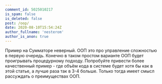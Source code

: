 ```yaml
---
comment_id: 5025010217
is_spam: false
is_deleted: false
post: /oop/
date: 2020-08-10T15:54:24Z
author_fullname: 'nesterom'
author_is_anon: true
---
```


<p>Пример на Сумматоре неверный. ООП это про управление сложностью в первую очередь. Конечно в таком простом варианте ООП будет проигрывать процедурному подходу. Попробуйте привести более качественный пример - где объём кода в системе будет хотя бы как в этой статье, а лучше раза так в 3-4 больше. Только тогда имеет смысл рассуждать о преимуществах ООП.</p>
